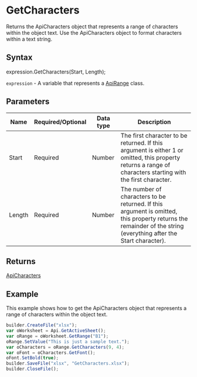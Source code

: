 # GetCharacters

Returns the ApiCharacters object that represents a range of characters within the object text. Use the ApiCharacters object to format characters within a text string.

## Syntax

expression.GetCharacters(Start, Length);

`expression` - A variable that represents a [ApiRange](../ApiRange.md) class.

## Parameters

| **Name** | **Required/Optional** | **Data type** | **Description** |
| ------------- | ------------- | ------------- | ------------- |
| Start | Required | Number | The first character to be returned. If this argument is either 1 or omitted, this property returns a range of characters starting with the first character. |
| Length | Required | Number | The number of characters to be returned. If this argument is omitted, this property returns the remainder of the string (everything after the Start character). |

## Returns

[ApiCharacters](../../ApiCharacters/ApiCharacters.md)

## Example

This example shows how to get the ApiCharacters object that represents a range of characters within the object text.

```javascript
builder.CreateFile("xlsx");
var oWorksheet = Api.GetActiveSheet();
var oRange = oWorksheet.GetRange("B1");
oRange.SetValue("This is just a sample text.");
var oCharacters = oRange.GetCharacters(9, 4);
var oFont = oCharacters.GetFont();
oFont.SetBold(true);
builder.SaveFile("xlsx", "GetCharacters.xlsx");
builder.CloseFile();
```